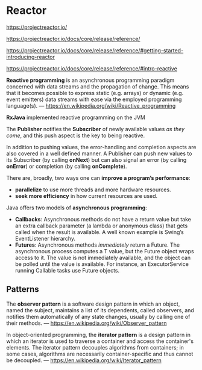 # Reactor

https://projectreactor.io/

https://projectreactor.io/docs/core/release/reference/

https://projectreactor.io/docs/core/release/reference/#getting-started-introducing-reactor


https://projectreactor.io/docs/core/release/reference/#intro-reactive

**Reactive programming** is an asynchronous programming paradigm concerned with data streams and the propagation of change. 
This means that it becomes possible to express static (e.g. arrays) or dynamic (e.g. event emitters) data streams with ease via the employed programming language(s).
— https://en.wikipedia.org/wiki/Reactive_programming

**RxJava** implemented reactive programming on the JVM

The **Publisher** notifies the **Subscriber** of newly available values _as they come_, and this push aspect is the key to being reactive. 

In addition to pushing values, the error-handling and completion aspects are also covered in a well defined manner. A Publisher can push new values to its Subscriber (by calling **onNext**) but can also signal an error (by calling **onError**) or completion (by calling **onComplete**).

There are, broadly, two ways one can **improve a program’s performance**:
* **parallelize** to use more threads and more hardware resources.
* **seek more efficiency** in how current resources are used.


Java offers two models of **asynchronous programming**:
* **Callbacks**: Asynchronous methods do not have a return value but take an extra callback parameter (a lambda or anonymous class) that gets called when the result is available. A well known example is Swing’s EventListener hierarchy.
* **Futures**: Asynchronous methods _immediately_ return a Future<T>. The asynchronous process computes a T value, but the Future object wraps access to it. The value is not immediately available, and the object can be polled until the value is available. For instance, an ExecutorService running Callable<T> tasks use Future objects.

## Patterns

The **observer pattern** is a software design pattern in which an object, named the subject, maintains a list of its dependents, called observers, 
and notifies them automatically of any state changes, usually by calling one of their methods.
— https://en.wikipedia.org/wiki/Observer_pattern

In object-oriented programming, the **iterator pattern** is a design pattern in which an iterator is used to traverse a container and access the container's elements. 
The iterator pattern decouples algorithms from containers; in some cases, algorithms are necessarily container-specific and thus cannot be decoupled.
— https://en.wikipedia.org/wiki/Iterator_pattern
